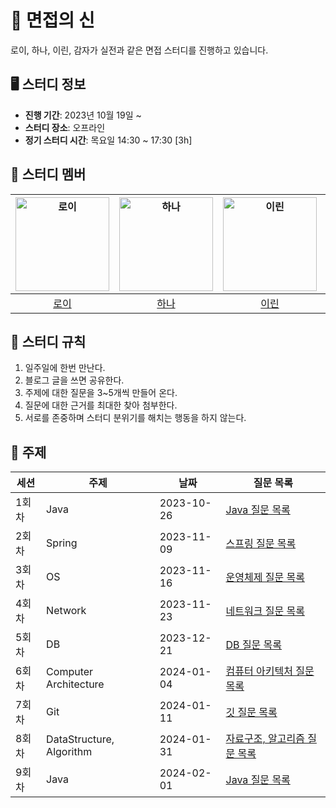 # 🎤 면접의 신
로이, 하나, 이린, 감자가 실전과 같은 면접 스터디를 진행하고 있습니다.

## 🖥 스터디 정보
- **진행 기간**: 2023년 10월 19일 ~ 
- **스터디 장소**: 오프라인
- **정기 스터디 시간**: 목요일 14:30 ~ 17:30 [3h]

## 🤖 스터디 멤버

<center>

| <img src="https://avatars.githubusercontent.com/lvalentine6" width="150" alt="로이"> | <img src="https://avatars.githubusercontent.com/dokkisan" width="150" alt="하나"> | <img src="https://avatars.githubusercontent.com/new-pow" width="150" alt="이린"> | <img src="https://avatars.githubusercontent.com/leegyeongwhan" width="150" alt="감자"> |
|:---:|:---:|:---:|:---:|
| [로이](https://github.com/lvalentine6) | [하나](https://github.com/dokkisan) | [이린](https://github.com/new-pow) | [감자](https://github.com/leegyeongwhan) |

</center>

## 📌 스터디 규칙

1. 일주일에 한번 만난다.
2. 블로그 글을 쓰면 공유한다.
3. 주제에 대한 질문을 3~5개씩 만들어 온다.
4. 질문에 대한 근거를 최대한 찾아 첨부한다.
5. 서로를 존중하며 스터디 분위기를 해치는 행동을 하지 않는다.

## 📔 주제


| 세션          | 주제            | 날짜        | 질문 목록                   |
|--------------|----------------|-------------|----------------------------------|
| 1회차        | Java           | 2023-10-26  | [Java 질문 목록](/java/Java_2023_10_26.md) |
| 2회차        | Spring         | 2023-11-09  | [스프링 질문 목록](/spring/Spring_2023_11_09.md) |
| 3회차        | OS             | 2023-11-16  | [운영체제 질문 목록](/OS/OS_2023.11.16.md.md) |
| 4회차        | Network | 2023-11-23 | [네트워크 질문 목록](/network/Network_2023_11_31.md) |
| 5회차        | DB           | 2023-12-21  | [DB 질문 목록](/DB/DB_2023_12_21.md) |
| 6회차        | Computer Architecture         | 2024-01-04  | [컴퓨터 아키텍처 질문 목록](/ComputerArchitecture/Computer_Architecture_2024_01_04.md) |
| 7회차        | Git             | 2024-01-11  | [깃 질문 목록](/git/2024_01_11_git.md) |
| 8회차        | DataStructure, Algorithm | 2024-01-31 | [자료구조, 알고리즘 질문 목록](/Algorithm_DataStructure/DataStructure_Algorithm.md) |
| 9회차  |  Java          | 2024-02-01         | [Java 질문 목록](/java/Java_2024_02_01.md)                              |


